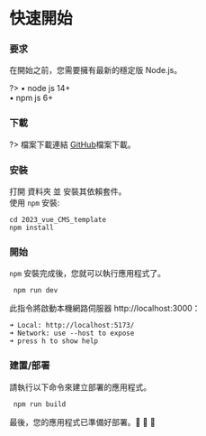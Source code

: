 # 快速開始

### 要求

在開始之前，您需要擁有最新的穩定版 Node.js。

?> • node js 14+ <br/>
• npm js 6+

### 下載

?> 檔案下載連結 [GitHub](https://github.com/HywebU00/vue_cms_template)檔案下載。<br/>

### 安裝

打開 資料夾 並 安裝其依賴套件。<br/>
使用 `npm` 安裝:

```text
cd 2023_vue_CMS_template
npm install
```

### 開始

`npm` 安裝完成後，您就可以執行應用程式了。

```text
 npm run dev
```

此指令將啟動本機網路伺服器 http://localhost:3000：

```text
➜ Local: http://localhost:5173/
➜ Network: use --host to expose
➜ press h to show help
```

### 建置/部署

請執行以下命令來建立部署的應用程式。

```text
 npm run build

```

最後，您的應用程式已準備好部署。🎉 🎉 🎉
